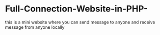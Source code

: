 # Full-Connection-Website-in-PHP-
this is a mini website where you can send message to anyone and receive message from anyone locally
